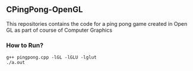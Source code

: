 ## CPingPong-OpenGL
This repositories contains the code for a ping pong game created in Open GL as part of course of Computer Graphics

### How to Run?
```shell
g++ pingpong.cpp -lGL -lGLU -lglut
./a.out
```
